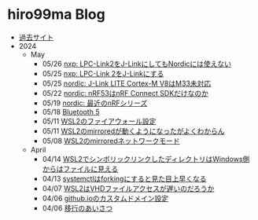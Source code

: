 # hiro99ma Blog

* [過去サイト](https://hiro99ma.blogspot.com/)
* 2024
  * May
    * 05/26 [nxp: LPC-Link2をJ-LinkにしてもNordicには使えない](2024/20240526-lpclink2.md)
    * 05/25 [nxp: LPC-Link 2をJ-Linkにする](2024/20240525-lpclink2.md)
    * 05/25 [nordic: J-Link LITE Cortex-M V8はM33未対応](2024/20240525-nrfconn.md)
    * 05/22 [nordic: nRF53はnRF Connect SDKだけなのか](2024/20240522-nrfconn.md)
    * 05/19 [nordic: 最近のnRFシリーズ](2024/20240519-nordic.md)
    * 05/18 [Bluetooth 5](2024/20240518-bl5.md)
    * 05/11 [WSL2のファイアウォール設定](2024/20240511-wsl2-firewall.md)
    * 05/11 [WSL2のmirroredが動くようになったがよくわからん](2024/20240511-wsl2.md)
    * 05/08 [WSL2のmirroredネットワークモード](2024/20240508-wsl2.md)
  * April
    * 04/14 [WSL2でシンボリックリンクしたディレクトリはWindows側からはファイルに見える](2024/20240414-wsl.md)
    * 04/13 [systemctlはforkingにすると見た目上早くなる](2024/20240413-systemd.md)
    * 04/07 [WSL2はVHDファイルアクセスが遅いのだろうか](2024/20240407-wsl.md)
    * 04/06 [github.ioのカスタムドメイン設定](2024/20240406-githubio.md)
    * 04/06 [移行のあいさつ](2024/20240406-greeting.md)
